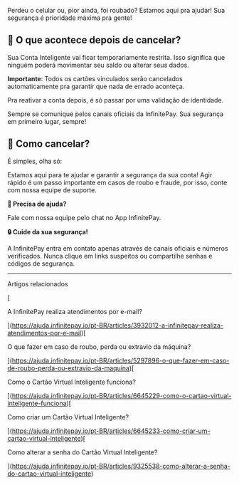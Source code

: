 Perdeu o celular ou, pior ainda, foi roubado? Estamos aqui pra ajudar! Sua segurança é prioridade máxima pra gente!

## **📌 O que acontece depois de cancelar?**

Sua Conta Inteligente vai ficar temporariamente restrita. Isso significa que ninguém poderá movimentar seu saldo ou alterar seus dados.

**Importante**: Todos os cartões vinculados serão cancelados automaticamente pra garantir que nada de errado aconteça.

Pra reativar a conta depois, é só passar por uma validação de identidade.

Sempre se comunique pelos canais oficiais da InfinitePay. Sua segurança em primeiro lugar, sempre!  


## **📱 Como cancelar?**

É simples, olha só:

Estamos aqui para te ajudar e garantir a segurança da sua conta! Agir rápido é um passo importante em casos de roubo e fraude, por isso, conte com nossa equipe de suporte.

**🔔 Precisa de ajuda?**

Fale com nossa equipe pelo chat no App InfinitePay.

**🔒 Cuide da sua segurança!**

A InfinitePay entra em contato apenas através de canais oficiais e números verificados. Nunca clique em links suspeitos ou compartilhe senhas e códigos de segurança.

___

Artigos relacionados

[

A InfinitePay realiza atendimentos por e-mail?

](https://ajuda.infinitepay.io/pt-BR/articles/3932012-a-infinitepay-realiza-atendimentos-por-e-mail)[

O que fazer em caso de roubo, perda ou extravio da máquina?

](https://ajuda.infinitepay.io/pt-BR/articles/5297896-o-que-fazer-em-caso-de-roubo-perda-ou-extravio-da-maquina)[

Como o Cartão Virtual Inteligente funciona?

](https://ajuda.infinitepay.io/pt-BR/articles/6645229-como-o-cartao-virtual-inteligente-funciona)[

Como criar um Cartão Virtual Inteligente?

](https://ajuda.infinitepay.io/pt-BR/articles/6645233-como-criar-um-cartao-virtual-inteligente)[

Como alterar a senha do Cartão Virtual Inteligente?

](https://ajuda.infinitepay.io/pt-BR/articles/9325538-como-alterar-a-senha-do-cartao-virtual-inteligente)